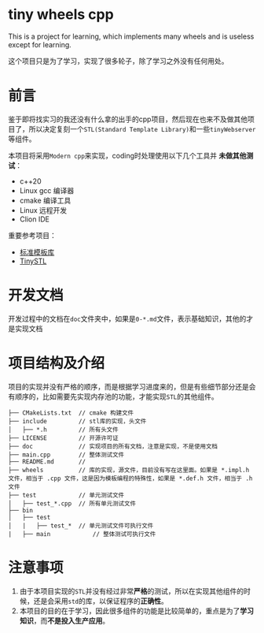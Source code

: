 # tiny wheels cpp
This is a project for learning, which implements many wheels and is useless except for learning.

这个项目只是为了学习，实现了很多轮子，除了学习之外没有任何用处。

# 前言

鉴于即将找实习的我还没有什么拿的出手的cpp项目，然后现在也来不及做其他项目了，所以决定复刻一个`STL(Standard Template Library)`和一些`tinyWebserver`等组件。

本项目将采用`Modern cpp`来实现，coding时处理使用以下几个工具并 **未做其他测试**：
- c++20
- Linux gcc 编译器
- cmake 编译工具
- Linux 远程开发
- Clion IDE

重要参考项目：
- [标准模板库](https://github.com/gcc-mirror/gcc/tree/master/libstdc%2B%2B-v3/include/bits)
- [TinySTL](https://github.com/zouxiaohang/TinySTL)

# 开发文档

开发过程中的文档在`doc`文件夹中，如果是`0-*.md`文件，表示基础知识，其他的才是实现文档

# 项目结构及介绍

项目的实现并没有严格的顺序，而是根据学习进度来的，但是有些细节部分还是会有顺序的，比如需要先实现内存池的功能，才能实现`STL`的其他组件。


```
├── CMakeLists.txt 	// cmake 构建文件
├── include			// stl库的实现，头文件
│   ├── *.h			// 所有头文件
├── LICENSE			// 开源许可证
├── doc			    // 实现项目的所有文档，注意是实现，不是使用文档
├── main.cpp		// 整体测试文件
├── README.md		// 
├── wheels			// 库的实现，源文件，目前没有写在这里面。如果是 *.impl.h 文件，相当于 .cpp 文件，这是因为模板编程的特殊性，如果是 *.def.h 文件，相当于 .h 文件
├── test			// 单元测试文件
│   ├── test_*.cpp	// 所有单元测试文件
├── bin
│   ├── test
│   |   ├── test_*	// 单元测试文件可执行文件
|   ├── main			// 整体测试可执行文件
```

# 注意事项

1. 由于本项目实现的`STL`并没有经过非常**严格**的测试，所以在实现其他组件的时候，还是会采用`std`的库，以保证程序的**正确性**。
2. 本项目的目的在于学习，因此很多组件的功能是比较简单的，重点是为了**学习知识**，而**不是投入生产应用**。
